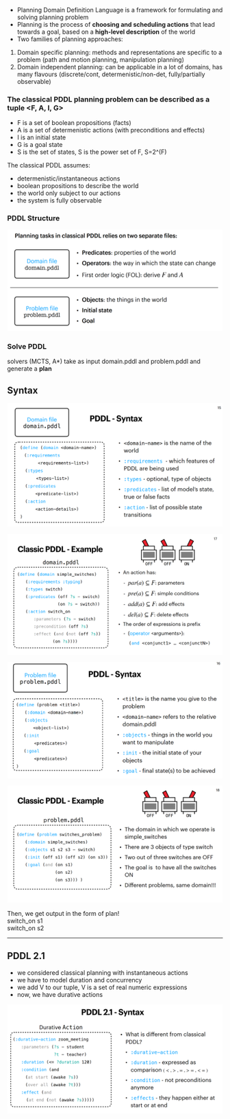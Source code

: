 - Planning Domain Definition Language is a framework for formulating and solving planning problem
- Planning is the process of **choosing and scheduling actions** that lead towards a goal, based on a **high-level description** of the world
- Two families of planning approaches:
1. Domain specific planning: methods and representations are specific to a problem (path and motion planning, manipulation planning)
2. Domain independent planning: can be applicable in a lot of domains, has many flavours (discrete/cont, determenistic/non-det, fully/partially observable)

### The classical PDDL planning problem can be described as a tuple <F, A, I, G>  
- F is a set of boolean propositions (facts)
- A is a set of determenistic actions (with preconditions and effects)
- I is an initial state
- G is a goal state
- S is the set of states, S is the power set of F, S=2^(F)

The classical PDDL assumes:
- determenistic/instantaneous actions
- boolean propositions to describe the world
- the world only subject to our actions
- the system is fully observable

### PDDL Structure
![](img/pddl.png "")   

### Solve PDDL
solvers (MCTS, A*) take as input domain.pddl and problem.pddl and generate a **plan**

## Syntax
![](img/domain_syntax.png "")

![](img/domain_example.png "")

![](img/problem_syntax.png "")

![](img/problem_example.png "")

Then, we get output in the form of plan!  
switch_on s1  
switch_on s2

---

## PDDL 2.1
- we considered classical planning with instantaneous actions
- we have to model duration and concurrency
- we add V to our tuple, V is a set of real numeric expressions
- now, we have durative actions

![](img/durative_action.png "")